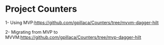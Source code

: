 # Project Counters

1- Using MVP:https://github.com/gpillaca/Counters/tree/mvvm-dagger-hilt

2- Migrating from MVP to MVVM:https://github.com/gpillaca/Counters/tree/mvp-dagger-hilt

